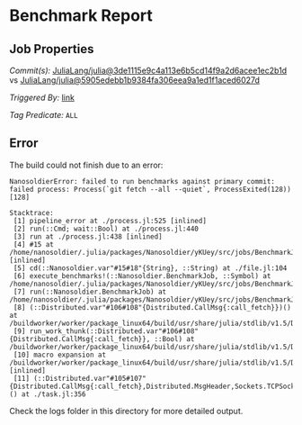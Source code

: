 # Benchmark Report

## Job Properties

*Commit(s):* [JuliaLang/julia@3de1115e9c4a113e6b5cd14f9a2d6acee1ec2b1d](https://github.com/JuliaLang/julia/commit/3de1115e9c4a113e6b5cd14f9a2d6acee1ec2b1d) vs [JuliaLang/julia@5905edebb1b9384fa306eea9a1ed1f1aced6027d](https://github.com/JuliaLang/julia/commit/5905edebb1b9384fa306eea9a1ed1f1aced6027d)

*Triggered By:* [link](https://github.com/JuliaLang/julia/pull/38122#issuecomment-716197938)

*Tag Predicate:* `ALL`

## Error

The build could not finish due to an error:

```
NanosoldierError: failed to run benchmarks against primary commit: failed process: Process(`git fetch --all --quiet`, ProcessExited(128)) [128]

Stacktrace:
 [1] pipeline_error at ./process.jl:525 [inlined]
 [2] run(::Cmd; wait::Bool) at ./process.jl:440
 [3] run at ./process.jl:438 [inlined]
 [4] #15 at /home/nanosoldier/.julia/packages/Nanosoldier/yKUey/src/jobs/BenchmarkJob.jl:297 [inlined]
 [5] cd(::Nanosoldier.var"#15#18"{String}, ::String) at ./file.jl:104
 [6] execute_benchmarks!(::Nanosoldier.BenchmarkJob, ::Symbol) at /home/nanosoldier/.julia/packages/Nanosoldier/yKUey/src/jobs/BenchmarkJob.jl:287
 [7] run(::Nanosoldier.BenchmarkJob) at /home/nanosoldier/.julia/packages/Nanosoldier/yKUey/src/jobs/BenchmarkJob.jl:195
 [8] (::Distributed.var"#106#108"{Distributed.CallMsg{:call_fetch}})() at /buildworker/worker/package_linux64/build/usr/share/julia/stdlib/v1.5/Distributed/src/process_messages.jl:294
 [9] run_work_thunk(::Distributed.var"#106#108"{Distributed.CallMsg{:call_fetch}}, ::Bool) at /buildworker/worker/package_linux64/build/usr/share/julia/stdlib/v1.5/Distributed/src/process_messages.jl:79
 [10] macro expansion at /buildworker/worker/package_linux64/build/usr/share/julia/stdlib/v1.5/Distributed/src/process_messages.jl:294 [inlined]
 [11] (::Distributed.var"#105#107"{Distributed.CallMsg{:call_fetch},Distributed.MsgHeader,Sockets.TCPSocket})() at ./task.jl:356
```

Check the logs folder in this directory for more detailed output.

